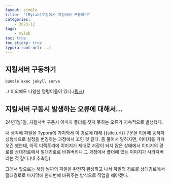 ```yaml
---
layout: single
title:  "[MyLab]로컬에서 지킬서버 구동하기"
categories: 
    - 2023-12
tags:
    - mylab
toc: true
toc_sticky: true
typora-root-url: ../
---
```






## 지킬서버 구동하기

```shell
bundle exec jekyll serve
```



그 이외에도 다양한 명령어들이 있다.([링크](https://jekyllrb-ko.github.io/tutorials/using-jekyll-with-bundler/))



## 지킬서버 구동시 발생하는 오류에 대해서...

24년1월1일, 지킬서버 구동시 이미지 폴더를 찾지 못하는 오류가 지속적으로 발생했다.

내 생각에 파일을 Typora에 가져와서 이 경로에 대해 {{site.url}}구문을 이용해 동적파싱형식으로 설정을 변경하는 과정에서 꼬인 것 같다. 좀 풀어서 말하자면, 이미지를 가져오긴 했는데, 아직 디렉토리에 이미지가 제대로 저장이 되지 않은 상태에서 이미지의 경로를  상대경로에서 절대경로로 바꿔버리니 그 과정에서 폴더에 있는 이미지가 사라져버리는 것 같다.(내 추측임)

그래서 앞으로는 해당 날짜의 파일을 완전히 완성하고 나서 파일의 경로를 상대경로에서 절대경로로 마지막에 한꺼번에 바꿔주는 방식으로 작업을 해야겠다.


